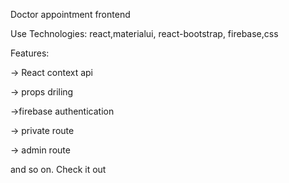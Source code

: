 Doctor appointment frontend

Use Technologies: react,materialui, react-bootstrap, firebase,css

Features:

-> React context api

-> props driling

->firebase authentication

-> private route

-> admin route

and so on. Check it out

